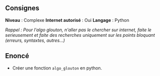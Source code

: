 ## Consignes

**Niveau** : Complexe
**Internet autorisé** : Oui
**Langage** : Python

_Rappel : Pour l'algo glouton, n'aller pas le chercher sur internet, faite le serieusement et faite des recherches uniquement sur les points bloquant (erreurs, syntaxtes, autres...)_

## Enoncé

- Créer une fonction `algo_glouton` en python.


